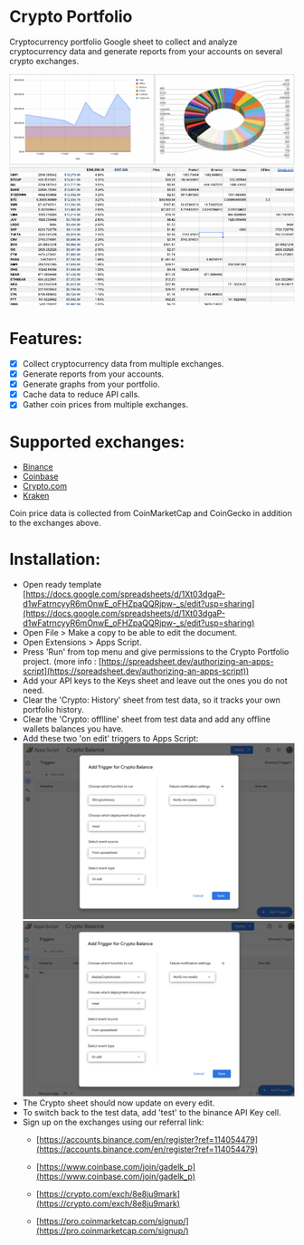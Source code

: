 # Crypto Portfolio

Cryptocurrency portfolio Google sheet to collect and analyze cryptocurrency data and generate reports from your accounts on several crypto exchanges.

![](img/graph1.png)
![](img/graph2.png)

# Features:
- [x] Collect cryptocurrency data from multiple exchanges.
- [x] Generate reports from your accounts.
- [x] Generate graphs from your portfolio.
- [x] Cache data to reduce API calls.
- [x] Gather coin prices from multiple exchanges.

# Supported exchanges:
 - [Binance](https://accounts.binance.com/en/register?ref=114054479)
 - [Coinbase](https://www.coinbase.com/join/gadelk_p)
 - [Crypto.com](https://crypto.com/exch/8e8ju9mark)
 - [Kraken](https://www.kraken.com/en-us/register)
 

Coin price data is collected from CoinMarketCap and CoinGecko in addition to the exchanges above.

# Installation:
- Open ready template [https://docs.google.com/spreadsheets/d/1Xt03dgaP-d1wFatrncyyR6mOnwE_oFHZpaQQRjpw-_s/edit?usp=sharing](https://docs.google.com/spreadsheets/d/1Xt03dgaP-d1wFatrncyyR6mOnwE_oFHZpaQQRjpw-_s/edit?usp=sharing)
- Open File > Make a copy to be able to edit the document. 
- Open Extensions >  Apps Script.
- Press 'Run' from top menu and give permissions to the Crypto Portfolio project. (more info : [https://spreadsheet.dev/authorizing-an-apps-script](https://spreadsheet.dev/authorizing-an-apps-script))
- Add your API keys to the Keys sheet and leave out the ones you do not need.
- Clear the 'Crypto: History' sheet from test data, so it tracks your own portfolio history.
- Clear the 'Crypto: offlline' sheet from test data and add any offline wallets balances you have.
- Add these two 'on edit' triggers to Apps Script:
![](img/trigger1.png)
![](img/trigger2.png)
- The Crypto sheet should now update on every edit.
- To switch back to the test data, add 'test' to the binance API Key cell.
- Sign up on the exchanges using our referral link:
    - [https://accounts.binance.com/en/register?ref=114054479](https://accounts.binance.com/en/register?ref=114054479)
    - [https://www.coinbase.com/join/gadelk_p](https://www.coinbase.com/join/gadelk_p)
    - [https://crypto.com/exch/8e8ju9mark](https://crypto.com/exch/8e8ju9mark)
    
    - [https://pro.coinmarketcap.com/signup/](https://pro.coinmarketcap.com/signup/)
